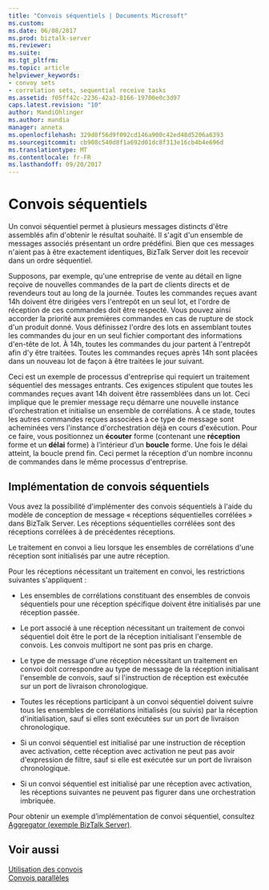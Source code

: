 ```yaml
---
title: "Convois séquentiels | Documents Microsoft"
ms.custom: 
ms.date: 06/08/2017
ms.prod: biztalk-server
ms.reviewer: 
ms.suite: 
ms.tgt_pltfrm: 
ms.topic: article
helpviewer_keywords:
- convoy sets
- correlation sets, sequential receive tasks
ms.assetid: f05ff42c-2236-42a3-8166-19700e0c3d97
caps.latest.revision: "10"
author: MandiOhlinger
ms.author: mandia
manager: anneta
ms.openlocfilehash: 329d0f56d9f092cd146a900c42ed48d5206a6393
ms.sourcegitcommit: cb908c540d8f1a692d01dc8f313e16cb4b4e696d
ms.translationtype: MT
ms.contentlocale: fr-FR
ms.lasthandoff: 09/20/2017
---
```

# <a name="sequential-convoys"></a>Convois séquentiels
Un convoi séquentiel permet à plusieurs messages distincts d'être assemblés afin d'obtenir le résultat souhaité. Il s'agit d'un ensemble de messages associés présentant un ordre prédéfini. Bien que ces messages n'aient pas à être exactement identiques, BizTalk Server doit les recevoir dans un ordre séquentiel.  
  
 Supposons, par exemple, qu'une entreprise de vente au détail en ligne reçoive de nouvelles commandes de la part de clients directs et de revendeurs tout au long de la journée. Toutes les commandes reçues avant 14h doivent être dirigées vers l'entrepôt en un seul lot, et l'ordre de réception de ces commandes doit être respecté. Vous pouvez ainsi accorder la priorité aux premières commandes en cas de rupture de stock d'un produit donné. Vous définissez l'ordre des lots en assemblant toutes les commandes du jour en un seul fichier comportant des informations d'en-tête de lot. À 14h, toutes les commandes du jour partent à l'entrepôt afin d'y être traitées. Toutes les commandes reçues après 14h sont placées dans un nouveau lot de façon à être traitées le jour suivant.  
  
 Ceci est un exemple de processus d'entreprise qui requiert un traitement séquentiel des messages entrants. Ces exigences stipulent que toutes les commandes reçues avant 14h doivent être rassemblées dans un lot. Ceci implique que le premier message reçu démarre une nouvelle instance d'orchestration et initialise un ensemble de corrélations. À ce stade, toutes les autres commandes reçues associées à ce type de message sont acheminées vers l'instance d'orchestration déjà en cours d'exécution. Pour ce faire, vous positionnez un **écouter** forme (contenant une **réception** forme et un **délai** forme) à l’intérieur d’un **boucle** forme. Une fois le délai atteint, la boucle prend fin. Ceci permet la réception d'un nombre inconnu de commandes dans le même processus d'entreprise.  
  
## <a name="implementing-sequential-convoys"></a>Implémentation de convois séquentiels  
 Vous avez la possibilité d'implémenter des convois séquentiels à l'aide du modèle de conception de message « réceptions séquentielles corrélées » dans BizTalk Server. Les réceptions séquentielles corrélées sont des réceptions corrélées à de précédentes réceptions.  
  
 Le traitement en convoi a lieu lorsque les ensembles de corrélations d'une réception sont initialisés par une autre réception.  
  
 Pour les réceptions nécessitant un traitement en convoi, les restrictions suivantes s'appliquent :  
  
-   Les ensembles de corrélations constituant des ensembles de convois séquentiels pour une réception spécifique doivent être initialisés par une réception passée.  
  
-   Le port associé à une réception nécessitant un traitement de convoi séquentiel doit être le port de la réception initialisant l'ensemble de convois. Les convois multiport ne sont pas pris en charge.  
  
-   Le type de message d'une réception nécessitant un traitement en convoi doit correspondre au type de message de la réception initialisant l'ensemble de convois, sauf si l'instruction de réception est exécutée sur un port de livraison chronologique.  
  
-   Toutes les réceptions participant à un convoi séquentiel doivent suivre tous les ensembles de corrélations initialisés (ou suivis) par la réception d'initialisation, sauf si elles sont exécutées sur un port de livraison chronologique.  
  
-   Si un convoi séquentiel est initialisé par une instruction de réception avec activation, cette réception avec activation ne peut pas avoir d'expression de filtre, sauf si elle est exécutée sur un port de livraison chronologique.  
  
-   Si un convoi séquentiel est initialisé par une réception avec activation, les réceptions suivantes ne peuvent pas figurer dans une orchestration imbriquée.  
  
 Pour obtenir un exemple d’implémentation de convoi séquentiel, consultez [Aggregator (exemple BizTalk Server)](../core/aggregator-biztalk-server-sample.md).  
  
## <a name="see-also"></a>Voir aussi  
 [Utilisation des convois](../core/working-with-convoy-scenarios.md)   
 [Convois parallèles](../core/parallel-convoys.md)
